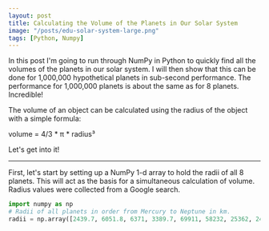 ```yaml
---
layout: post
title: Calculating the Volume of the Planets in Our Solar System
image: "/posts/edu-solar-system-large.png"
tags: [Python, Numpy]
---
```

In this post I'm going to run through NumPy in Python to quickly find all the volumes of the planets in our solar system. I will then show that this can be done for 1,000,000 hypothetical planets in sub-second performance. The performance for 1,000,000 planets is about the same as for 8 planets. Incredible!

The volume of an object can be calculated using the radius of the object with a simple formula:

volume = 4/3 * π * radius³

Let's get into it!

---

First, let's start by setting up a NumPy 1-d array to hold the radii of all 8 planets. This will act as the basis for a simultaneous calculation of volume. Radius values were collected from a Google search.

```python
import numpy as np
# Radii of all planets in order from Mercury to Neptune in km.
radii = np.array([2439.7, 6051.8, 6371, 3389.7, 69911, 58232, 25362, 24622])
